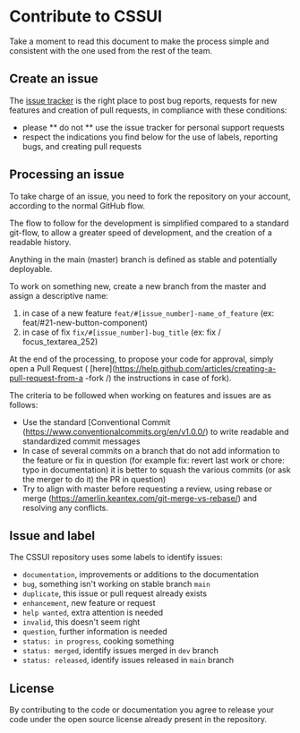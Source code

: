 # Contribute to CSSUI

Take a moment to read this document to make the process simple and consistent with the one used
from the rest of the team.

## Create an issue

The [issue tracker](https://github.com/italia/bootstrap-italia/issues) is the right place to post bug reports,
requests for new features and creation of pull requests, in compliance with these conditions:

- please ** do not ** use the issue tracker for personal support requests
- respect the indications you find below for the use of labels, reporting bugs, and creating pull requests

## Processing an issue

To take charge of an issue, you need to fork the repository on your account, according to the normal GitHub flow.

The flow to follow for the development is simplified compared to a standard git-flow, to allow a greater speed of development, and the creation of a readable history. 

Anything in the main (master) branch is defined as stable and potentially deployable.

To work on something new, create a new branch from the master and assign a descriptive name:
1. in case of a new feature `feat/#[issue_number]-name_of_feature` (ex: feat/#21-new-button-component)
2. in case of fix `fix/#[issue_number]-bug_title` (ex: fix / focus_textarea_252)


At the end of the processing, to propose your code for approval, simply open a Pull Request ( [here](https://help.github.com/articles/creating-a-pull-request-from-a -fork /) the instructions in case of fork).

The criteria to be followed when working on features and issues are as follows:
- Use the standard [Conventional Commit (https://www.conventionalcommits.org/en/v1.0.0/) to write readable and standardized commit messages
- In case of several commits on a branch that do not add information to the feature or fix in question (for example fix: revert last work or chore: typo in documentation) it is better to squash the various commits (or ask the merger to do it) the PR in question)
- Try to align with master before requesting a review, using rebase or merge (https://amerlin.keantex.com/git-merge-vs-rebase/) and resolving any conflicts.

## Issue and label

The CSSUI repository uses some labels to identify issues:
- `documentation`, improvements or additions to the documentation
- `bug`, something isn't working on stable branch `main`
- `duplicate`, this issue or pull request already exists
- `enhancement`, new feature or request
- `help wanted`, extra attention is needed
- `invalid`, this doesn't seem right
- `question`, further information is needed
- `status: in progress`, cooking something
- `status: merged`, identify issues merged in `dev` branch
- `status: released`, identify issues released in `main` branch

## License

By contributing to the code or documentation you agree to release your code under the open source license already present in the repository.